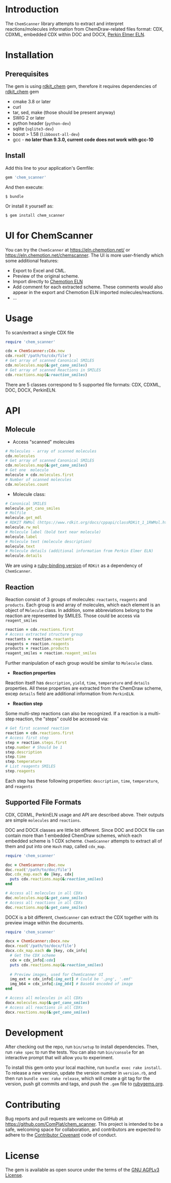 
# Introduction

The `ChemScanner` library attempts to extract and interpret reactions/molecules information from ChemDraw-related files format: CDX, CDXML, embedded CDX within DOC and DOCX, [Perkin Elmer ELN](http://www.perkinelmer.com/category/notebook).

# Installation

## Prerequisites

The gem is using [rdkit_chem](https://github.com/CamAnNguyen/rdkit_chem) gem, therefore it requires dependencies of [rdkit_chem](https://github.com/CamAnNguyen/rdkit_chem) gem
  * cmake 3.8 or later
  * curl
  * tar, sed, make (those should be present anyway)
  * SWIG 2 or later
  * python header (`python-dev`)
  * sqlite (`sqlite3-dev`)
  * boost > 1.58 (`libboost-all-dev`)
  * gcc -  **no later than 9.3.0, current code does not work with gcc-10**

## Install
Add this line to your application's Gemfile:

```ruby
gem 'chem_scanner'
```

And then execute:

    $ bundle

Or install it yourself as:

    $ gem install chem_scanner

# UI for ChemScanner
You can try the `ChemScanner` at https://eln.chemotion.net/ or https://eln.chemotion.net/chemscanner. The UI is more user-friendly which some additional features:

 - Export to Excel and CML.
 - Preview of the original scheme.
 - Import directly to [Chemotion ELN](https://eln.chemotion.net)
 - Add comment for each extracted scheme. These comments would also appear in the export and Chemotion ELN imported molecules/reactions.
 - ...

# Usage

To scan/extract a single CDX file

```ruby
require 'chem_scanner'

cdx = ChemScanner::Cdx.new
cdx.read('/path/to/cdx/file')
# Get array of scanned Canonical SMILES
cdx.molecules.map(&:get_cano_smiles)
# Get array of scanned Reactions in SMILES
cdx.reactions.map(&:reaction_smiles)
```
There are 5 classes correspond to 5 supported file formats: CDX, CDXML, DOC, DOCX, PerkinELN.

# API

## Molecule

 - Access "scanned" molecules

  ```ruby
# Molecules - array of scanned molecules
cdx.molecules
# Get array of scanned Canonical SMILES
cdx.molecules.map(&:get_cano_smiles)
# Get one  molecule
molecule = cdx.molecules.first
# Number of scanned molecules
cdx.molecules.count
```

- Molecule class: 

```ruby
# Canonical SMILES
molecule.get_cano_smiles
# Molfile
molecule.get_mdl
# RDKIT RWMol (https://www.rdkit.org/docs/cppapi/classRDKit_1_1RWMol.html)
molecule.rw_mol
# Molecule label (bold text near molecule)
molecule.label
# Molecule text (molecule description)
molecule.text
# Molecule details (additional information from Perkin Elmer ELN)
molecule.details
```
We are using a [ruby-binding version](https://github.com/CamAnNguyen/rdkit_chem) of `RDKit` as  a dependency of `ChemScanner`.

## Reaction

Reaction consist of 3 groups of molecules: `reactants`, `reagents` and `products`. Each group is and array of molecules, which each element is an object of `Molecule` class. In addition, some abbreviations belong to the reaction are represented by SMILES. Those could be access via `reagent_smiles`

```ruby
reaction = cdx.reactions.first
# Access extracted structure group
reactants = reaction.reactants
reagents = reaction.reagents
products = reaction.products
reagent_smiles = reaction.reagent_smiles
```

Further manipulation of each group would be similar to `Molecule` class.

 - **Reaction properties**

Reaction itself has `description`, `yield`, `time`, `temperature` and `details` properties. All these properties are extracted from the ChemDraw scheme, excep `details` field are additional information from `PerkinELN`.

 - **Reaction step**

Some multi-step reactions can also be recognized. If a reaction is a multi-step reaction, the "steps" could be accessed via:

```ruby
# Get first scanned reaction
reaction = cdx.reactions.first
# Access first step
step = reaction.steps.first
step.number # Should be 1 
step.description
step.time
step.temperature
# List reagents SMILES
step.reagents
```

Each step has these following properties: `description`, `time`, `temperature`, and `reagents`

## Supported File Formats

CDX, CDXML, PerkinELN usage and API are described above. Their outputs are simple `molecules` and `reactions`.

DOC and DOCX classes are little bit different. Since DOC and DOCX file can contain more than 1 embedded ChemDraw schemes, which each embedded scheme is 1 CDX scheme. 
`ChemScanner` attempts to extract all of them and put into one `Hash` map, called `cdx_map`.

```ruby
require 'chem_scanner'

doc = ChemScanner::Doc.new
doc.read('/path/to/doc/file')
doc.cdx_map.each do |key, cdx|
  puts cdx.reactions.map(&:reaction_smiles)
end

# Access all molecules in all CDXs
doc.molecules.map(&:get_cano_smiles)
# Access all reactions in all CDXs
doc.reactions.map(&:get_cano_smiles)
```

DOCX is a bit different, `ChemScanner` can extract the CDX together with its preview image within the documents.

```ruby
require 'chem_scanner'

docx = ChemScanner::Docx.new
docx.read('/path/to/docx/file')
docx.cdx_map.each do |key, cdx_info|
  # Get the CDX scheme
  cdx = cdx_info[:cdx]
  puts cdx.reactions.map(&:reaction_smiles)
  
  # Preview images, used for ChemScanner UI
  img_ext = cdx_info[:img_ext] # Could be '.png', '.emf'
  img_b64 = cdx_info[:img_b64] # Base64 encoded of image
end

# Access all molecules in all CDXs
docx.molecules.map(&:get_cano_smiles)
# Access all reactions in all CDXs
docx.reactions.map(&:get_cano_smiles)
```

# Development

After checking out the repo, run `bin/setup` to install dependencies. Then, run `rake spec` to run the tests. You can also run `bin/console` for an interactive prompt that will allow you to experiment.

To install this gem onto your local machine, run `bundle exec rake install`. To release a new version, update the version number in `version.rb`, and then run `bundle exec rake release`, which will create a git tag for the version, push git commits and tags, and push the `.gem` file to [rubygems.org](https://rubygems.org).

# Contributing

Bug reports and pull requests are welcome on GitHub at https://github.com/ComPlat/chem_scanner. This project is intended to be a safe, welcoming space for collaboration, and contributors are expected to adhere to the [Contributor Covenant](http://contributor-covenant.org) code of conduct.

# License

The gem is available as open source under the terms of the [GNU AGPLv3 License](https://www.gnu.org/licenses/agpl-3.0.en.html).
